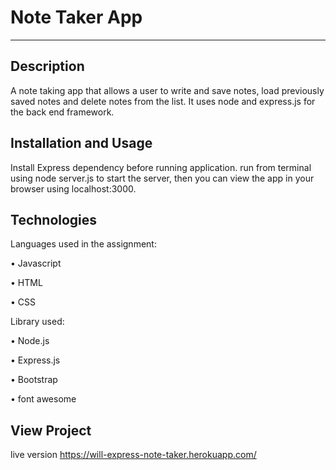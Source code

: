 # Note Taker App
--------------------------------------------------

## Description

A note taking app that allows a user to write and save notes, load previously saved notes and delete notes from the list. It uses node and express.js for the back end framework.



## Installation and Usage

Install Express dependency before running application.
run from terminal using node server.js to start the server, then you can view the app in your browser using localhost:3000.



## Technologies

Languages used in the assignment:

• Javascript

• HTML 

• CSS


Library used: 

• Node.js

• Express.js

• Bootstrap

• font awesome


## View Project

live version
https://will-express-note-taker.herokuapp.com/




